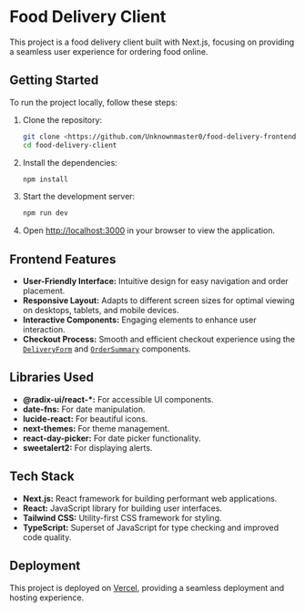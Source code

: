 # Food Delivery Client

This project is a food delivery client built with Next.js, focusing on providing a seamless user experience for ordering food online.

## Getting Started

To run the project locally, follow these steps:

1.  Clone the repository:

    ```bash
    git clone <https://github.com/Unknownmaster0/food-delivery-frontend.git>
    cd food-delivery-client
    ```

2.  Install the dependencies:

    ```bash
    npm install
    ```

3.  Start the development server:

    ```bash
    npm run dev
    ```

4.  Open [http://localhost:3000](http://localhost:3000) in your browser to view the application.

## Frontend Features

*   **User-Friendly Interface:** Intuitive design for easy navigation and order placement.
*   **Responsive Layout:** Adapts to different screen sizes for optimal viewing on desktops, tablets, and mobile devices.
*   **Interactive Components:** Engaging elements to enhance user interaction.
*   **Checkout Process:** Smooth and efficient checkout experience using the [`DeliveryForm`](src/components/checkout/delivery-form.tsx) and [`OrderSummary`](src/components/checkout/order-summary.tsx) components.

## Libraries Used

*   **@radix-ui/react-\*:** For accessible UI components.
*   **date-fns:** For date manipulation.
*   **lucide-react:** For beautiful icons.
*   **next-themes:** For theme management.
*   **react-day-picker:** For date picker functionality.
*   **sweetalert2:** For displaying alerts.

## Tech Stack

*   **Next.js:** React framework for building performant web applications.
*   **React:** JavaScript library for building user interfaces.
*   **Tailwind CSS:** Utility-first CSS framework for styling.
*   **TypeScript:** Superset of JavaScript for type checking and improved code quality.

## Deployment

This project is deployed on [Vercel](https://food-delivery-client-b2r7.vercel.app/), providing a seamless deployment and hosting experience.
